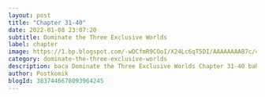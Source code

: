 ```yaml
---
layout: post 
title: "Chapter 31-40"
date: 2022-01-08 23:07:20
subtitle: Dominate the Three Exclusive Worlds
label: chapter
image: https://1.bp.blogspot.com/-wDCfmR9COoI/X24Lc6qT5DI/AAAAAAAAB7c/4afOD7xJTZwx71T2Qq_u6EVZ1zbo2TO5wCLcBGAsYHQ/s72-c/Dominate-the-three-exclusive-worlds-193x278.jpg
category: dominate-the-three-exclusive-worlds
description: baca Dominate the Three Exclusive Worlds Chapter 31-40 bahasa indonesia 
author: Postkomik
blogId: 3837446678093964245
---
```

